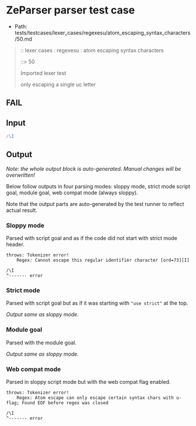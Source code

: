 # ZeParser parser test case

- Path: tests/testcases/lexer_cases/regexesu/atom_escaping_syntax_characters/50.md

> :: lexer cases : regexesu : atom escaping syntax characters
>
> ::> 50
>
> Imported lexer test
>
> only escaping a single uc letter

## FAIL

## Input

`````js
/\I
`````

## Output

_Note: the whole output block is auto-generated. Manual changes will be overwritten!_

Below follow outputs in four parsing modes: sloppy mode, strict mode script goal, module goal, web compat mode (always sloppy).

Note that the output parts are auto-generated by the test runner to reflect actual result.

### Sloppy mode

Parsed with script goal and as if the code did not start with strict mode header.

`````
throws: Tokenizer error!
    Regex: Cannot escape this regular identifier character [ord=73][I]

/\I
^------- error
`````

### Strict mode

Parsed with script goal but as if it was starting with `"use strict"` at the top.

_Output same as sloppy mode._

### Module goal

Parsed with the module goal.

_Output same as sloppy mode._

### Web compat mode

Parsed in sloppy script mode but with the web compat flag enabled.

`````
throws: Tokenizer error!
    Regex: Atom escape can only escape certain syntax chars with u-flag; Found EOF before regex was closed

/\I
^------- error
`````

